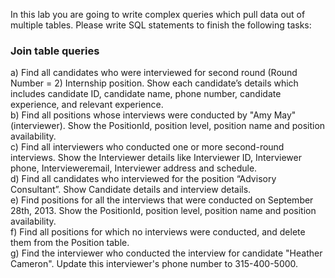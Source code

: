 In this lab you are going to write complex queries which pull data out of multiple tables. 
Please write SQL statements to finish the following tasks:
### Join table queries
  a) Find all candidates who were interviewed for second round (Round Number = 2) Internship position. Show each candidate’s details which includes candidate ID, candidate name, phone number, candidate experience, and relevant experience.</br>
  b) Find all positions whose interviews were conducted by "Amy May"(interviewer). Show the PositionId, position level, position name and position availability.</br>
  c) Find all interviewers who conducted one or more second-round interviews. Show the Interviewer details like Interviewer ID, Interviewer phone, Intervieweremail, Interviewer address and schedule.</br>
  d) Find all candidates who interviewed for the position “Advisory Consultant”. Show Candidate details and interview details.</br>
  e) Find positions for all the interviews that were conducted on September 28th, 2013. Show the PositionId, position level, position name and position availability.</br>
  f) Find all positions for which no interviews were conducted, and delete them from the Position table.</br>
  g) Find the interviewer who conducted the interview for candidate "Heather Cameron". Update this interviewer's phone number to 315-400-5000.
